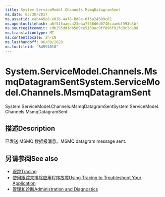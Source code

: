 ```yaml
---
title: System.ServiceModel.Channels.MsmqDatagramSent
ms.date: 03/30/2017
ms.assetid: eab449e8-e01b-4af8-bd8e-0f3a24689c82
ms.openlocfilehash: a6f516aaec423eaa7768d6d0746caaebf993b5bf
ms.sourcegitcommit: cdb295dd1db589ce5169ac9ff096f01fd0c2da9d
ms.translationtype: MT
ms.contentlocale: zh-CN
ms.lasthandoff: 06/09/2020
ms.locfileid: "84594018"
---
```

# <a name="systemservicemodelchannelsmsmqdatagramsent"></a><span data-ttu-id="b73ac-102">System.ServiceModel.Channels.MsmqDatagramSent</span><span class="sxs-lookup"><span data-stu-id="b73ac-102">System.ServiceModel.Channels.MsmqDatagramSent</span></span>
<span data-ttu-id="b73ac-103">System.ServiceModel.Channels.MsmqDatagramSent</span><span class="sxs-lookup"><span data-stu-id="b73ac-103">System.ServiceModel.Channels.MsmqDatagramSent</span></span>  
  
## <a name="description"></a><span data-ttu-id="b73ac-104">描述</span><span class="sxs-lookup"><span data-stu-id="b73ac-104">Description</span></span>  
 <span data-ttu-id="b73ac-105">已发送 MSMQ 数据报消息。</span><span class="sxs-lookup"><span data-stu-id="b73ac-105">MSMQ datagram message sent.</span></span>  
  
## <a name="see-also"></a><span data-ttu-id="b73ac-106">另请参阅</span><span class="sxs-lookup"><span data-stu-id="b73ac-106">See also</span></span>

- [<span data-ttu-id="b73ac-107">跟踪</span><span class="sxs-lookup"><span data-stu-id="b73ac-107">Tracing</span></span>](index.md)
- [<span data-ttu-id="b73ac-108">使用跟踪来排除应用程序故障</span><span class="sxs-lookup"><span data-stu-id="b73ac-108">Using Tracing to Troubleshoot Your Application</span></span>](using-tracing-to-troubleshoot-your-application.md)
- [<span data-ttu-id="b73ac-109">管理和诊断</span><span class="sxs-lookup"><span data-stu-id="b73ac-109">Administration and Diagnostics</span></span>](../index.md)
